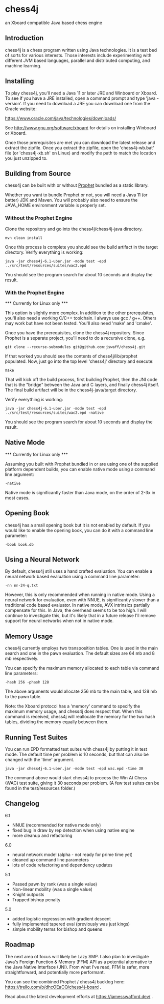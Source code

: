 # chess4j

an Xboard compatible Java based chess engine

## Introduction 

chess4j is a chess program written using Java technologies. It is a test bed of sorts for various interests. Those interests include experimenting with different JVM based languages, parallel and distributed computing, and machine learning.

## Installing

To play chess4j, you'll need a Java 11 or later JRE and Winboard or Xboard.  To see if you have a JRE installed, open a command prompt and type 'java -version'.  If you need to download a JRE you can download one from the Oracle website:

https://www.oracle.com/java/technologies/downloads/

See http://www.gnu.org/software/xboard for details on installing Winboard or Xboard.

Once those prerequisites are met you can download the latest release and extract the zipfile.  Once you extract the zipfile, open the 'chess4j-wb.bat' file (or 'chess4j-xb.sh' on Linux) and modify the path to match the location you just unzipped to.

## Building from Source

chess4j can be built with or without <a href="https://github.com/jswaff/prophet" target="_blank">Prophet</a> bundled as a static library. 

Whether you want to bundle Prophet or not, you will need a Java 11 (or better) JDK and Maven.  You will probably also need to ensure the JAVA_HOME environment variable is properly set.


### Without the Prophet Engine


Clone the repository and go into the chess4j/chess4j-java directory.
 
 ```mvn clean install```  

Once this process is complete you should see the build artifact in the target directory.  Verify everything is working:

```java -jar chess4j-6.1-uber.jar -mode test -epd ../src/test/resources/suites/wac2.epd```

You should see the program search for about 10 seconds and display the result.  


### With the Prophet Engine 

*** Currently for Linux only ***

This option is slightly more complex.  In addition to the other prerequisites, you'll also need a working C/C++ toolchain.  I always use gcc / g++.  Others may work but have not been tested.  You'll also need 'make' and 'cmake'.

Once you have the prerequisites, clone the chess4j repository.  Since Prophet is a separate project, you'll need to do a recursive clone, e.g.

```git clone --recurse-submodules git@github.com:jswaff/chess4j.git```

If that worked you should see the contents of chess4j/lib/prophet populated.  Now, just go into the top level 'chess4j' directory and execute:

```make```

That will kick off the build process, first building Prophet, then the JNI code that is the "bridge" between the Java and C layers, and finally chess4j itself.  The final build artifact will be in the chess4j-java/target directory.

Verify everything is working:

```java -jar chess4j-6.1-uber.jar -mode test -epd ../src/test/resources/suites/wac2.epd -native```

You should see the program search for about 10 seconds and display the result.  

## Native Mode

*** Currently for Linux only ***

Assuming you built with Prophet bundled in or are using one of the supplied platform dependent builds, you can enable native mode using a command line argument:

```-native```

Native mode is significantly faster than Java mode, on the order of 2-3x in most cases.

## Opening Book

chess4j has a small opening book but it is not enabled by default.  If you would like to enable the opening book, you can do it with a command line parameter:

```-book book.db```

## Using a Neural Network

By default, chess4j still uses a hand crafted evaluation.  You can enable a neural network based evaluation using a command line parameter:

```-nn nn-24-q.txt```

However, this is only recommended when running in native mode.  Using a neural network for evaluation, even with NNUE, is significantly slower
than a traditional code based evaluator.  In native mode, AVX intrinsics partially compensate for this.  In Java, the overhead seems to be 
too high.  I will continue to investigate this, but it's likely that in a future release I'll remove support for neural networks when not in native mode.

## Memory Usage

chess4j currently employs two transposition tables.  One is used in the main search and one in the pawn evaluation.  The default sizes are 64 mb and 8 mb respectively.
 
You can specify the maximum memory allocated to each table via command line parameters: 

```
-hash 256 -phash 128
``` 

The above arguments would allocate 256 mb to the main table, and 128 mb to the pawn table.  
 
Note: the Xboard protocol has a 'memory' command to specify the maximum memory usage, and chess4j does respect that.  When this command is received, chess4j will reallocate the memory for the two hash tables, dividing the memory equally between them.

## Running Test Suites

You can run EPD formatted test suites with chess4j by putting it in test mode.  The default time per problem is 10 seconds, but that can also be changed with the 'time' argument.

```
java -jar chess4j-6.1-uber.jar -mode test -epd wac.epd -time 30
```

The command above would start chess4j to process the Win At Chess (WAC) test suite, giving it 30 seconds per problem.  (A few test suites can be found in the test/resources folder.)


## Changelog

6.1
* NNUE (recommended for native mode only)
* fixed bug in draw by rep detection when using native engine
* more cleanup and refactoring

6.0
* neural network mode! (alpha - not ready for prime time yet)
* cleaned up command line parameters
* lots of code refactoring and dependency updates

5.1
* Passed pawn by rank (was a single value)
* Non-linear mobility (was a single value)
* Knight outposts
* Trapped bishop penalty


5.0 
* added logistic regresssion with gradient descent
* fully implemented tapered eval (previously was just kings)
* simple mobility terms for bishop and queens

## Roadmap

The next area of focus will likely be Lazy SMP.  I also plan to investigate Java's Foreign Function & Memory (FFM) API as a potential alternative to the Java Native Interface (JNI).  From what I've read, FFM is safer, more straightforward, and potentially more performant.  


You can see the combined Prophet / chess4j backlog here: https://trello.com/b/dhcOEaCO/chess4j-board .

Read about the latest development efforts at https://jamesswafford.dev/ .
